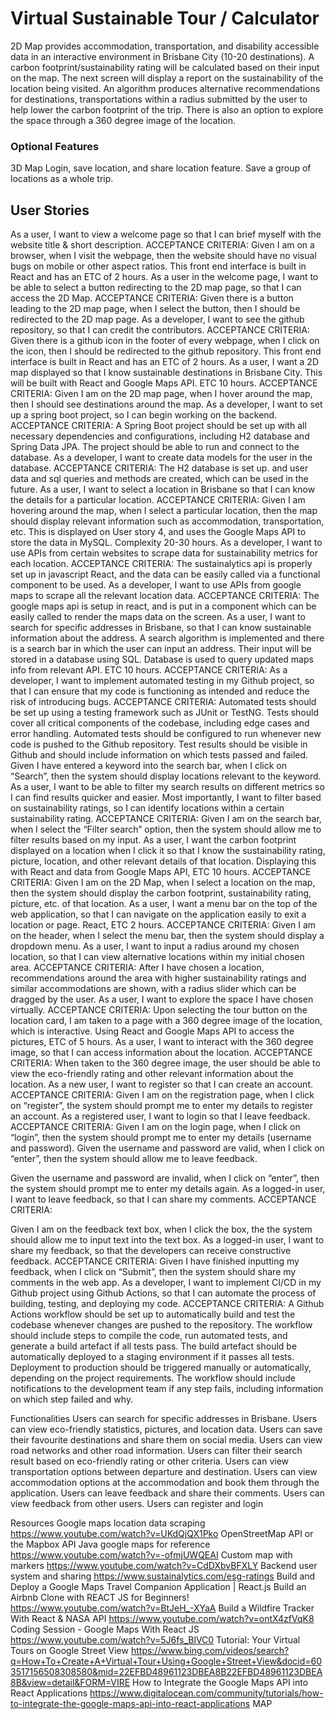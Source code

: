# Virtual Sustainable Tour / Calculator
2D Map provides accommodation, transportation, and disability accessible data in an interactive environment in Brisbane City (10-20 destinations). A carbon footprint/sustainability rating will be calculated based on their input on the map. The next screen will display a report on the sustainability of the location being visited. An algorithm produces alternative recommendations for destinations, transportations within a radius submitted by the user to help lower the carbon footprint of the trip. There is also an option to explore the space through a 360 degree image of the location.

### Optional Features
3D Map
Login, save location, and share location feature.
Save a group of locations as a whole trip.

## User Stories
As a user, I want to view a welcome page so that I can brief myself with the website title & short description.
ACCEPTANCE CRITERIA:
Given I am on a browser, when I visit the webpage, then the website should have no visual bugs on mobile or other aspect ratios.
This front end interface is built in React and has an ETC of 2 hours.
As a user in the welcome page, I want to be able to select a button redirecting to the 2D map page, so that I can access the 2D Map.
ACCEPTANCE CRITERIA:
Given there is a button leading to the 2D map page, when I select the button, then I should be redirected to the 2D map page.
As a developer, I want to see the github repository, so that I can credit the contributors.
ACCEPTANCE CRITERIA:
Given there is a github icon in the footer of every webpage, when I click on the icon, then I should be redirected to the github repository.
This front end interface is built in React and has an ETC of 2 hours.
As a user, I want a 2D map displayed so that I know sustainable destinations in Brisbane City. This will be built with React and Google Maps API. ETC 10 hours.
ACCEPTANCE CRITERIA:
Given I am on the 2D map page, when I hover around the map, then I should see destinations around the map.
As a developer, I want to set up a spring boot project, so I can begin working on the backend.
ACCEPTANCE CRITERIA:
A Spring Boot project should be set up with all necessary dependencies and configurations, including H2 database and Spring Data JPA. The project should be able to run and connect to the database.
As a developer, I want to create data models for the user in the database.
ACCEPTANCE CRITERIA:
The H2 database is set up. and user data and sql queries and methods are created, which can be used in the future.
As a user, I want to select a location in Brisbane so that I can know the details for a particular location.
ACCEPTANCE CRITERIA:
Given I am hovering around the map, when I select a particular location, then the map should display relevant information such as accommodation, transportation, etc.
This is displayed on User story 4, and uses the Google Maps API to store the data in MySQL. Complexity 20-30 hours.
As a developer, I want to use APIs from certain websites to scrape data for sustainability metrics for each location.
ACCEPTANCE CRITERIA:
The sustainalytics api is properly set up in javascript React, and the data can be easily called via a functional component to be used.
As a developer, I want to use APIs from google maps to scrape all the relevant location data.
ACCEPTANCE CRITERIA:
The google maps api is setup in react, and is put in a component which can be easily called to render the maps data on the screen.
As a user, I want to search for specific addresses in Brisbane, so that I can know sustainable information about the address.
A search algorithm is implemented and there is a search bar in which the user can input an address. Their input will be stored in a database using SQL. Database is used to query updated maps info from relevant API. ETC 10 hours.
ACCEPTANCE CRITERIA:
As a developer, I want to implement automated testing in my Github project, so that I can ensure that my code is functioning as intended and reduce the risk of introducing bugs.
ACCEPTANCE CRITERIA:
Automated tests should be set up using a testing framework such as JUnit or TestNG. Tests should cover all critical components of the codebase, including edge cases and error handling. Automated tests should be configured to run whenever new code is pushed to the Github repository. Test results should be visible in Github and should include information on which tests passed and failed.
Given I have entered a keyword into the search bar, when I click on “Search”, then the system should display locations relevant to the keyword.
As a user, I want to be able to filter my search results on different metrics so I can find results quicker and easier. Most importantly, I want to filter based on sustainability ratings, so I can identify locations within a certain sustainability rating.
ACCEPTANCE CRITERIA:
Given I am on the search bar, when I select the “Filter search” option, then the system should allow me to filter results based on my input.
As a user, I want the carbon footprint displayed on a location when I click it so that I know the sustainability rating, picture, location, and other relevant details of that location. Displaying this with React and data from Google Maps API, ETC 10 hours.
ACCEPTANCE CRITERIA:
Given I am on the 2D Map, when I select a location on the map, then the system should display the carbon footprint, sustainability rating, picture, etc. of that location.
As a user, I want a menu bar on the top of the web application, so that I can navigate on the application easily to exit a location or page. React, ETC 2 hours.
ACCEPTANCE CRITERIA:
Given I am on the header, when I select the menu bar, then the system should display a dropdown menu.
As a user, I want to input a radius around my chosen location, so that I can view alternative locations within my initial chosen area.
ACCEPTANCE CRITERIA:
After I have chosen a location, recommendations around the area with higher sustainability ratings and similar accommodations are shown, with a radius slider which can be dragged by the user.
As a user, I want to explore the space I have chosen virtually.
ACCEPTANCE CRITERIA:
Upon selecting the tour button on the location card, I am taken to a page with a 360 degree image of the location, which is interactive. Using React and Google Maps API to access the pictures, ETC of 5 hours.
As a user, I want to interact with the 360 degree image, so that I can access information about the location.
ACCEPTANCE CRITERIA:
When taken to the 360 degree image, the user should be able to view the eco-friendly rating and other relevant information about the location.
As a new user, I want to register so that I can create an account.
ACCEPTANCE CRITERIA:
Given I am on the registration page, when I click on “register”, the system should prompt me to enter my details to register an account.
As a registered user, I want to login so that I leave feedback.
ACCEPTANCE CRITERIA:
Given I am on the login page, when I click on “login”, then the system should prompt me to enter my details (username and password).
Given the username and password are valid, when I click on “enter”, then the system should allow me to leave feedback.

Given the username and password are invalid, when I click on “enter”, then the system should prompt me to enter my details again.
As a logged-in user, I want to leave feedback, so that I can share my comments.
ACCEPTANCE CRITERIA:

Given I am on the feedback text box, when I click the box, the the system should allow me to input text into the text box.
As a logged-in user, I want to share my feedback, so that the developers can receive constructive feedback.
ACCEPTANCE CRITERIA:
Given I have finished inputting my feedback, when I click on “Submit”, then the system should share my comments in the web app.
As a developer, I want to implement CI/CD in my Github project using Github Actions, so that I can automate the process of building, testing, and deploying my code.
ACCEPTANCE CRITERIA:
A Github Actions workflow should be set up to automatically build and test the codebase whenever changes are pushed to the repository. The workflow should include steps to compile the code, run automated tests, and generate a build artefact if all tests pass. The build artefact should be automatically deployed to a staging environment if it passes all tests. Deployment to production should be triggered manually or automatically, depending on the project requirements. The workflow should include notifications to the development team if any step fails, including information on which step failed and why.

Functionalities
Users can search for specific addresses in Brisbane.
Users can view eco-friendly statistics, pictures, and location data.
Users can save their favourite destinations and share them on social media.
Users can view road networks and other road information.
Users can filter their search result based on eco-friendly rating or other criteria.
Users can view transportation options between departure and destination.
Users can view accommodation options at the accommodation and book them through the application.
Users can leave feedback and share their comments.
Users can view feedback from other users.
Users can register and login

Resources
Google maps location data scraping
https://www.youtube.com/watch?v=UKdQjQX1Pko
OpenStreetMap API or the Mapbox API
Java google maps for reference https://www.youtube.com/watch?v=-ofmjUWQEAI
Custom map with markers https://www.youtube.com/watch?v=CdDXbvBFXLY
Backend user system and sharing https://www.sustainalytics.com/esg-ratings
Build and Deploy a Google Maps Travel Companion Application | React.js
Build an Airbnb Clone with REACT JS for Beginners! https://www.youtube.com/watch?v=BtJeH_-XYaA
Build a Wildfire Tracker With React & NASA API https://www.youtube.com/watch?v=ontX4zfVqK8
Coding Session - Google Maps With React JS https://www.youtube.com/watch?v=5J6fs_BlVC0
Tutorial: Your Virtual Tours on Google Street View https://www.bing.com/videos/search?q=How+To+Create+A+Virtual+Tour+Using+Google+Street+View&docid=603517156508308580&mid=22EFBD48961123DBEA8B22EFBD48961123DBEA8B&view=detail&FORM=VIRE
How to Integrate the Google Maps API into React Applications https://www.digitalocean.com/community/tutorials/how-to-integrate-the-google-maps-api-into-react-applications
MAP 
